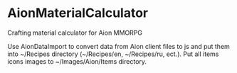 AionMaterialCalculator
======================

Crafting material calculator for Aion MMORPG

Use AionDataImport to convert data from Aion client files to js and put them into ~/Recipes directory (~/Recipes/en, ~/Recipes/ru, ect.).
Put all items icons images to ~/Images/Aion/Items directory.
